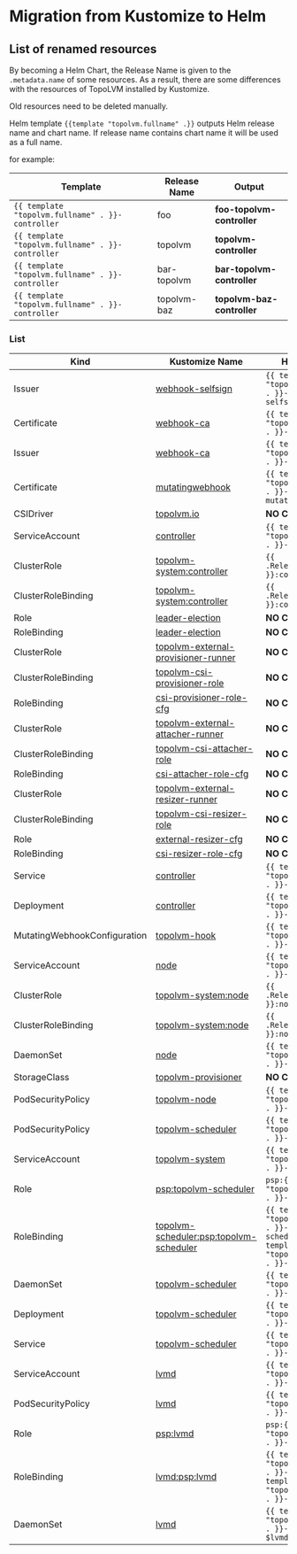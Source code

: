 # Migration from Kustomize to Helm

## List of renamed resources

By becoming a Helm Chart, the Release Name is given to the `.metadata.name` of some resources.
As a result, there are some differences with the resources of TopoLVM installed by Kustomize.

Old resources need to be deleted manually.

Helm template `{{template "topolvm.fullname" .}}` outputs Helm release name and chart name.
If release name contains chart name it will be used as a full name.

for example:

| Template | Release Name | Output |
| -------- | ------------ | ------ |
| `{{ template "topolvm.fullname" . }}-controller` | foo | **foo-topolvm-controller** |
| `{{ template "topolvm.fullname" . }}-controller` | topolvm | **topolvm-controller** |
| `{{ template "topolvm.fullname" . }}-controller` | bar-topolvm | **bar-topolvm-controller** |
| `{{ template "topolvm.fullname" . }}-controller` | topolvm-baz | **topolvm-baz-controller** |

### List

| Kind | Kustomize Name | Helm Name |
| ---- | -------------- | --------- |
| Issuer             | [webhook-selfsign](https://github.com/topolvm/topolvm/blob/v0.8.3/deploy/manifests/base/certificates.yaml#L1-L9) | `{{ template "topolvm.fullname" . }}-webhook-selfsign` |
| Certificate        | [webhook-ca](https://github.com/topolvm/topolvm/blob/v0.8.3/deploy/manifests/base/certificates.yaml#L11-L27) | `{{ template "topolvm.fullname" . }}-webhook-ca` |
| Issuer             | [webhook-ca](https://github.com/topolvm/topolvm/blob/v0.8.3/deploy/manifests/base/certificates.yaml#L29-L37) | `{{ template "topolvm.fullname" . }}-webhook-ca` |
| Certificate        | [mutatingwebhook](https://github.com/topolvm/topolvm/blob/v0.8.3/deploy/manifests/base/certificates.yaml#L39-L58) | `{{ template "topolvm.fullname" . }}-mutatingwebhook` |
| CSIDriver          | [topolvm.io](https://github.com/topolvm/topolvm/blob/v0.8.3/deploy/manifests/base/controller.yaml#L2-L11) | **NO CHANGED** |
| ServiceAccount     | [controller](https://github.com/topolvm/topolvm/blob/v0.8.3/deploy/manifests/base/controller.yaml#L14-L18) | `{{ template "topolvm.fullname" . }}-controller` |
| ClusterRole        | [topolvm-system:controller](https://github.com/topolvm/topolvm/blob/v0.8.3/deploy/manifests/base/controller.yaml#L20-L39) | `{{ .Release.Namespace }}:controller` |
| ClusterRoleBinding | [topolvm-system:controller](https://github.com/topolvm/topolvm/blob/v0.8.3/deploy/manifests/base/controller.yaml#L41-L52) | `{{ .Release.Namespace }}:controller` |
| Role               | [leader-election](https://github.com/topolvm/topolvm/blob/v0.8.3/deploy/manifests/base/controller.yaml#L54-L80) | **NO CHANGED** |
| RoleBinding        | [leader-election](https://github.com/topolvm/topolvm/blob/v0.8.3/deploy/manifests/base/controller.yaml#L82-L94) | **NO CHANGED** |
| ClusterRole        | [topolvm-external-provisioner-runner](https://github.com/topolvm/topolvm/blob/v0.8.3/deploy/manifests/base/controller.yaml#L96-L127) | **NO CHANGED** |
| ClusterRoleBinding | [topolvm-csi-provisioner-role](https://github.com/topolvm/topolvm/blob/v0.8.3/deploy/manifests/base/controller.yaml#L129-L150) | **NO CHANGED** |
| RoleBinding        | [csi-provisioner-role-cfg](https://github.com/topolvm/topolvm/blob/v0.8.3/deploy/manifests/base/controller.yaml#L152-L164) | **NO CHANGED** |
| ClusterRole        | [topolvm-external-attacher-runner](https://github.com/topolvm/topolvm/blob/v0.8.3/deploy/manifests/base/controller.yaml#L166-L185) | **NO CHANGED** |
| ClusterRoleBinding | [topolvm-csi-attacher-role](https://github.com/topolvm/topolvm/blob/v0.8.3/deploy/manifests/base/controller.yaml#L187-L198) | **NO CHANGED** |
| RoleBinding        | [csi-attacher-role-cfg](https://github.com/topolvm/topolvm/blob/v0.8.3/deploy/manifests/base/controller.yaml#L210-L222) | **NO CHANGED** |
| ClusterRole        | [topolvm-external-resizer-runner](https://github.com/topolvm/topolvm/blob/v0.8.3/deploy/manifests/base/controller.yaml#L224-L240) | **NO CHANGED** |
| ClusterRoleBinding | [topolvm-csi-resizer-role](https://github.com/topolvm/topolvm/blob/v0.8.3/deploy/manifests/base/controller.yaml#L242-L253) | **NO CHANGED** |
| Role               | [external-resizer-cfg](https://github.com/topolvm/topolvm/blob/v0.8.3/deploy/manifests/base/controller.yaml#L255-L263) | **NO CHANGED** |
| RoleBinding        | [csi-resizer-role-cfg](https://github.com/topolvm/topolvm/blob/v0.8.3/deploy/manifests/base/controller.yaml#L265-L277) | **NO CHANGED** |
| Service            | [controller](https://github.com/topolvm/topolvm/blob/v0.8.3/deploy/manifests/base/controller.yaml#L280-L291) | `{{ template "topolvm.fullname" . }}-controller` |
| Deployment         | [controller](https://github.com/topolvm/topolvm/blob/v0.8.3/deploy/manifests/base/controller.yaml#L293-L399) | `{{ template "topolvm.fullname" . }}-controller` |
| MutatingWebhookConfiguration | [topolvm-hook](https://github.com/topolvm/topolvm/blob/v0.8.3/deploy/manifests/base/mutatingwebhooks.yaml#L1-L63) | `{{ template "topolvm.fullname" . }}-hook` |
| ServiceAccount     | [node](https://github.com/topolvm/topolvm/blob/v0.8.3/deploy/manifests/base/node.yaml#L1-L5) | `{{ template "topolvm.fullname" . }}-node` |
| ClusterRole        | [topolvm-system:node](https://github.com/topolvm/topolvm/blob/v0.8.3/deploy/manifests/base/node.yaml#L7-L24) | `{{ .Release.Namespace }}:node` |
| ClusterRoleBinding | [topolvm-system:node](https://github.com/topolvm/topolvm/blob/v0.8.3/deploy/manifests/base/node.yaml#L26-L37) | `{{ .Release.Namespace }}:node` |
| DaemonSet          | [node](https://github.com/topolvm/topolvm/blob/v0.8.3/deploy/manifests/base/node.yaml#L40-L139) | `{{ template "topolvm.fullname" . }}-node` |
| StorageClass       | [topolvm-provisioner](https://github.com/topolvm/topolvm/blob/v0.8.3/deploy/manifests/base/provisioner.yaml#L1-L9) | **NO CHANGED** |
| PodSecurityPolicy  | [topolvm-node](https://github.com/topolvm/topolvm/blob/v0.8.3/deploy/manifests/base/psp.yaml#L1-L27) | `{{ template "topolvm.fullname" . }}-node` |
| PodSecurityPolicy  | [topolvm-scheduler](https://github.com/topolvm/topolvm/blob/v0.8.3/deploy/manifests/base/psp.yaml#L29-L55) | `{{ template "topolvm.fullname" . }}-scheduler` |
| ServiceAccount     | [topolvm-system](https://github.com/topolvm/topolvm/blob/v0.8.3/deploy/manifests/base/scheduler.yaml#L2-L6) | `{{ template "topolvm.fullname" . }}-scheduler` |
| Role               | [psp:topolvm-scheduler](https://github.com/topolvm/topolvm/blob/v0.8.3/deploy/manifests/base/scheduler.yaml#L8-L17) | `psp:{{ template "topolvm.fullname" . }}-scheduler` |
| RoleBinding        | [topolvm-scheduler:psp:topolvm-scheduler](https://github.com/topolvm/topolvm/blob/v0.8.3/deploy/manifests/base/scheduler.yaml#L19-L31) | `{{ template "topolvm.fullname" . }}-scheduler:psp:{{ template "topolvm.fullname" . }}-scheduler` |
| DaemonSet          | [topolvm-scheduler](https://github.com/topolvm/topolvm/blob/v0.8.3/deploy/manifests/overlays/daemonset-scheduler/scheduler.yaml#L1-L54) | `{{ template "topolvm.fullname" . }}-scheduler` |
| Deployment         | [topolvm-scheduler](https://github.com/topolvm/topolvm/blob/v0.8.3/deploy/manifests/overlays/deployment-scheduler/scheduler.yaml#L1-L36) | `{{ template "topolvm.fullname" . }}-scheduler` |
| Service            | [topolvm-scheduler](https://github.com/topolvm/topolvm/blob/v0.8.3/deploy/manifests/overlays/deployment-scheduler/scheduler.yaml#L38-L49) | `{{ template "topolvm.fullname" . }}-scheduler` |
| ServiceAccount     | [lvmd](https://github.com/topolvm/topolvm/blob/v0.8.3/deploy/manifests/lvmd/lvmd.yaml#L2-L6) | `{{ template "topolvm.fullname" . }}-lvmd` |
| PodSecurityPolicy  | [lvmd](https://github.com/topolvm/topolvm/blob/v0.8.3/deploy/manifests/lvmd/lvmd.yaml#L8-L30) | `{{ template "topolvm.fullname" . }}-lvmd` |
| Role               | [psp:lvmd](https://github.com/topolvm/topolvm/blob/v0.8.3/deploy/manifests/lvmd/lvmd.yaml#L32-L41) | `psp:{{ template "topolvm.fullname" . }}-lvmd` |
| RoleBinding        | [lvmd:psp:lvmd](https://github.com/topolvm/topolvm/blob/v0.8.3/deploy/manifests/lvmd/lvmd.yaml#L43-L55) | `{{ template "topolvm.fullname" . }}-lvmd:psp:{{ template "topolvm.fullname" . }}-lvmd` |
| DaemonSet          | [lvmd](https://github.com/topolvm/topolvm/blob/v0.8.3/deploy/manifests/lvmd/lvmd.yaml#L57-L94) | `{{ template "topolvm.fullname" . }}-lvmd-{{ $lvmdidx }}` |
